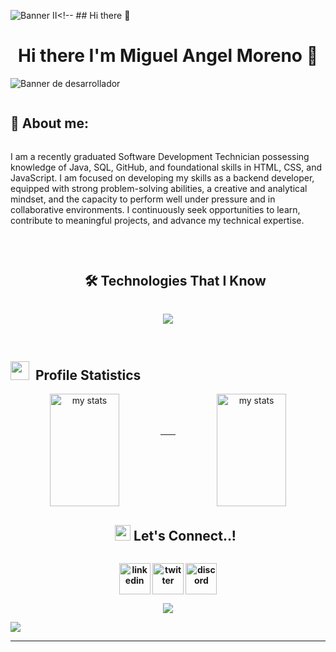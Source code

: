 ![Banner II](https://github.com/user-attachments/assets/3d8b3ed7-996b-436b-8b89-d9f2fdcc0fe5)<!-- ## Hi there 👋

<!--
**Arkanhell26/Arkanhell26** is a ✨ _special_ ✨ repository because its `README.md` (this file) appears on your GitHub profile.

Here are some ideas to get you started:

- 🔭 I’m currently working on ...
- 🌱 I’m currently learning ...
- 👯 I’m looking to collaborate on ...
- 🤔 I’m looking for help with ...
- 💬 Ask me about ...
- 📫 How to reach me: ...
- 😄 Pronouns: ...
- ⚡ Fun fact: ...
-->

<div align = "center">
  <h1 align = "center">Hi there I'm Miguel Angel Moreno 👋</h1>
</div>


![Banner de desarrollador](bannerII.svg)


 <h2 style="display: inline-block">💬 About me:</h2>

I am a recently graduated Software Development Technician possessing knowledge of Java, SQL, GitHub, and foundational skills in HTML, CSS, and JavaScript. I am focused on developing my skills as a backend developer, equipped with strong problem-solving abilities, a creative and analytical mindset, and the capacity to perform well under pressure and in collaborative environments. I continuously seek opportunities to learn, contribute to meaningful projects, and advance my technical expertise.

<br>

<div id="user-content-toc">
  <ul align="center">
    <summary><h2 style="display: inline-block">🛠 Technologies That I Know</h2></summary>
  </ul>
</div>

<!--tech stack icons-->

<p align="center">
  <a href="https://skillicons.dev">
    <img src="https://skillicons.dev/icons?i=git,github,discord,vscode,html,css,js,java,mysql" />
  </a>
</p>

<br>

<!-- Statistics -->

 <h2 style="display: inline-block"> <img src="https://media.giphy.com/media/iY8CRBdQXODJSCERIr/giphy.gif" width="30" height="30" style="margin-right: 10px;">Profile Statistics</h2>

<div align = "center">
  
  <img alt = "my stats" align = "left" width = "47%" height="180em" src= "https://github-readme-stats.vercel.app/api?username=Arkanhell26&theme=algolia&show_icons=true&count_private=true&bg_color=1e2b3c&border_color=B2E0FF&icon_color=95ccff&border_radius=20&include_all_commits=true&rank_icon=percentile"/>

  <img alt = "my stats" align = "right" width = "47%" height="180em" src= "https://github-readme-streak-stats.herokuapp.com/?user=Arkanhell26&theme=dark&hide_border=true(http://github-readme-streak-stats.herokuapp.com?user=Abdalrahman-Arkanhell26&theme=dracula&background=1E2B3C&border=B2E0FF&stroke=000439&ring=95CCFF&fire=95CCFF&currStreakNum=95CCFF&sideNums=95CCFF&currStreakLabel=95CCFF&sideLabels=95CCFF&dates=FFFFFF)](https://git.io/streak-stats)"/>
</div>

<br>
<br>
<br>

--------

<br>
<br>
<br>
<br>

<div id="user-content-toc">
  <ul align="center">
   <h2 style="display: inline-block"> <img src="https://media2.giphy.com/media/QssGEmpkyEOhBCb7e1/giphy.gif?cid=ecf05e47a0n3gi1bfqntqmob8g9aid1oyj2wr3ds3mg700bl&rid=giphy.gif" width ="25"> Let's Connect..!<b></h2>
  </ul>
</div>

<!--icons and links-->
<p align="center">
<a href="https://www.linkedin.com/in/#/" target="blank"><img align="center" src="https://user-images.githubusercontent.com/88904952/234979284-68c11d7f-1acc-4f0c-ac78-044e1037d7b0.png" alt="linkedin" height="50" width="50" /></a>
<a href="https://twitter.com/#" target="blank"><img align="center" src="https://user-images.githubusercontent.com/88904952/234980676-61bfb021-ecc8-48f7-88e6-34c1b06c4a58.png" alt="twitter" height="50" width="50" /></a> 
<a href="https://discordapp.com/users/#" target="blank"><img align="center" src="https://user-images.githubusercontent.com/88904952/234982627-019fd336-6248-453c-9b05-97c13fd1d207.png" alt="discord" height="50" width="50" /></a>
  
</p>

<!--profile visit count-->
<div align="center">
  
[![](https://visitcount.itsvg.in/api?id=Arkanhell26&icon=3&color=6)](https://visitcount.itsvg.in)

</div>


<!--horizontal divider(gradiant)-->
<img src="https://user-images.githubusercontent.com/73097560/115834477-dbab4500-a447-11eb-908a-139a6edaec5c.gif">

----------------------------------------------------------------------

